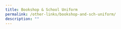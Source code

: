 ```yaml
---
title: Bookshop & School Uniform
permalink: /other-links/bookshop-and-sch-uniform/
description: ""
---
```

